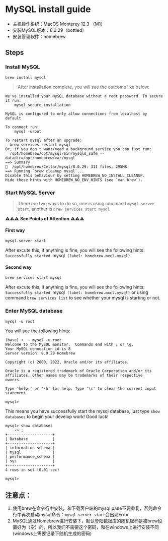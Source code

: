 # MySQL install guide

- 主机操作系统：MacOS Monterey 12.3 （M1）
- 安装MySQL版本：8.0.29（bottled）
- 安装管理软件：homebrew

## Steps

### **Install MySQL**
```
brew install mysql
```
> After installation complete, you will see the outcome like below:
```
We've installed your MySQL database without a root password. To secure it run:
    mysql_secure_installation

MySQL is configured to only allow connections from localhost by default

To connect run:
    mysql -uroot

To restart mysql after an upgrade:
  brew services restart mysql
Or, if you don't want/need a background service you can just run:
  /opt/homebrew/opt/mysql/bin/mysqld_safe --datadir=/opt/homebrew/var/mysql
==> Summary
🍺  /opt/homebrew/Cellar/mysql/8.0.29: 311 files, 295MB
==> Running `brew cleanup mysql`...
Disable this behaviour by setting HOMEBREW_NO_INSTALL_CLEANUP.
Hide these hints with HOMEBREW_NO_ENV_HINTS (see `man brew`).
```


### **Start MySQL Server**
> There are two ways to do so, one is using command `mysql.server start`, another is   `brew services start mysql`

⚠️⚠️⚠️ **See Points of Attention** ⚠️⚠️⚠️

#### First way
```
mysql.server start
```
After excute this, if anything is fine, you will see the following hints:
`Successfully started `mysql` (label: homebrew.mxcl.mysql)`

#### Second way
```
brew services start mysql
```
After excute this, if anything is fine, you will see the following hints:
`Successfully started `mysql` (label: homebrew.mxcl.mysql)` or using command `brew services list` to see whether your mysql is starting or not.

### **Enter MySQL database**
```
mysql -u root
```
You will see the following hints:
```
(base) ➜  ~ mysql -u root
Welcome to the MySQL monitor.  Commands end with ; or \g.
Your MySQL connection id is 8
Server version: 8.0.29 Homebrew

Copyright (c) 2000, 2022, Oracle and/or its affiliates.

Oracle is a registered trademark of Oracle Corporation and/or its
affiliates. Other names may be trademarks of their respective
owners.

Type 'help;' or '\h' for help. Type '\c' to clear the current input statement.

mysql>
```
This means you have successfully start the mysql database,  just type  `show databases` to begin your develop work! Good luck!
```
mysql> show databases
    -> ;
+--------------------+
| Database           |
+--------------------+
| information_schema |
| mysql              |
| performance_schema |
| sys                |
+--------------------+
4 rows in set (0.01 sec)

mysql>
```


## 注意点：
1. 使用brew在命令行中安装，和下载客户端的mysql pane不要重复，否则命令行中再次启动mysql命令：`mysql.server start`会出现Error
2. MySQL通过Homebrew进行安装下，默认登陆数据库的随机密码是被brew设置好为（空）的，所以我们不需要这个密码，和在windows上进行安装不同(windows上需要记录下随机生成的密码)
